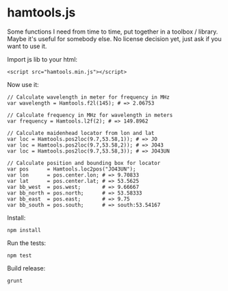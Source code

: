 # hamtools.js

Some functions I need from time to time, put together in a toolbox / library. Maybe it's useful for somebody else. No license decision yet, just ask if you want to use it.

Import js lib to your html:

```
<script src="hamtools.min.js"></script>
```

Now use it:

```
// Calculate wavelength in meter for frequency in MHz
var wavelength = Hamtools.f2l(145); # => 2.06753

// Calculate frequency in MHz for wavelength in meters
var frequency = Hamtools.l2f(2); # => 149.8962

// Calculate maidenhead locator from lon and lat
var loc = Hamtools.pos2loc(9.7,53.58,1)); # => JO
var loc = Hamtools.pos2loc(9.7,53.58,2)); # => JO43
var loc = Hamtools.pos2loc(9.7,53.58,3)); # => JO43UN

// Calculate position and bounding box for locator
var pos      = Hamtools.loc2pos("JO43UN");
var lon      = pos.center.lon; # => 9.70833
var lat      = pos.center.lat; # => 53.5625
var bb_west  = pos.west;       # => 9.66667
var bb_north = pos.north;      # => 53.58333
var bb_east  = pos.east;       # => 9.75
var bb_south = pos.south;      # => south:53.54167
```


Install:
```
npm install
```

Run the tests:
```
npm test
```

Build release:
```
grunt
```



